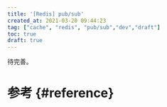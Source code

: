 ```yaml
---
title: '[Redis] pub/sub'
created_at: 2021-03-20 09:44:23
tag: ["cache", "redis", "pub/sub","dev","draft"]
toc: true
draft: true
---
```


待完善。

# 参考 {#reference}